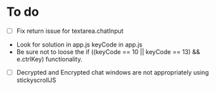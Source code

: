 # To do
- [ ] Fix return issue for textarea.chatInput
 - Look for solution in app.js keyCode in app.js
 - Be sure not to loose the if ((keyCode == 10 || keyCode == 13) && e.ctrlKey) functionality.
- [ ] Decrypted and Encrypted chat windows are not appropriately using stickyscrollJS